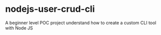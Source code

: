 # nodejs-user-crud-cli
A beginner level POC project understand how to create a custom CLI tool with Node JS
